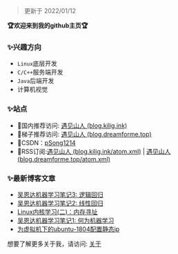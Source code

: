 > 更新于 2022/01/12 

**:trophy:欢迎来到我的github主页:trophy:**

### ✨兴趣方向

- ``Linux``底层开发
- ``C/C++``服务端开发
- ``Java``后端开发
- 计算机视觉

### ✨站点

- 🎈国内推荐访问: [遇见山人 (blog.kilig.ink)](http://blog.kilig.ink/)
- 🎈梯子推荐访问: [遇见山人 (blog.dreamforme.top)](https://blog.dreamforme.top/)
- 🎈CSDN：[pSong1214](https://blog.csdn.net/weixin_42792088)
- 🎈RSS订阅:[遇见山人 (blog.kilig.ink/atom.xml)](http://blog.kilig.ink/atom.xml) | [遇见山人 (blog.dreamforme.top/atom.xml)](https://blog.dreamforme.top/atom.xml)

### ✨最新博客文章

<!-- BLOG-POST-LIST:START -->
- [吴恩达机器学习笔记3: 逻辑回归](http://1291945816.github.io/2022/01/15/%E5%90%B4%E6%81%A9%E8%BE%BE%E6%9C%BA%E5%99%A8%E5%AD%A6%E4%B9%A0%E7%AC%94%E8%AE%B03-%E9%80%BB%E8%BE%91%E5%9B%9E%E5%BD%92/)
- [吴恩达机器学习笔记2: 线性回归](http://1291945816.github.io/2022/01/12/%E5%90%B4%E6%81%A9%E8%BE%BE%E6%9C%BA%E5%99%A8%E5%AD%A6%E4%B9%A0%E7%AC%94%E8%AE%B02-%E7%BA%BF%E6%80%A7%E5%9B%9E%E5%BD%92/)
- [Linux内核学习&lpar;二&rpar;：内存寻址](http://1291945816.github.io/2022/01/10/Linux%E5%86%85%E6%A0%B8%E5%AD%A6%E4%B9%A0%E7%B3%BB%E5%88%97%EF%BC%88%E4%BA%8C%EF%BC%89%EF%BC%9A%E5%86%85%E5%AD%98%E5%AF%BB%E5%9D%80/)
- [吴恩达机器学习笔记1: 何为机器学习](http://1291945816.github.io/2022/01/06/%E5%90%B4%E6%81%A9%E8%BE%BE%E6%9C%BA%E5%99%A8%E5%AD%A6%E4%B9%A0%E7%AC%94%E8%AE%B01-%E4%BD%95%E4%B8%BA%E6%9C%BA%E5%99%A8%E5%AD%A6%E4%B9%A0/)
- [为虚拟机下的ubuntu-1804配置静态ip](http://1291945816.github.io/2022/01/05/%E4%B8%BA%E8%99%9A%E6%8B%9F%E6%9C%BA%E4%B8%8B%E7%9A%84ubuntu-1804%E9%85%8D%E7%BD%AE%E9%9D%99%E6%80%81ip/)
<!-- BLOG-POST-LIST:END -->

想要了解更多关于我，请访问: [关于](http://blog.kilig.ink/about/)



